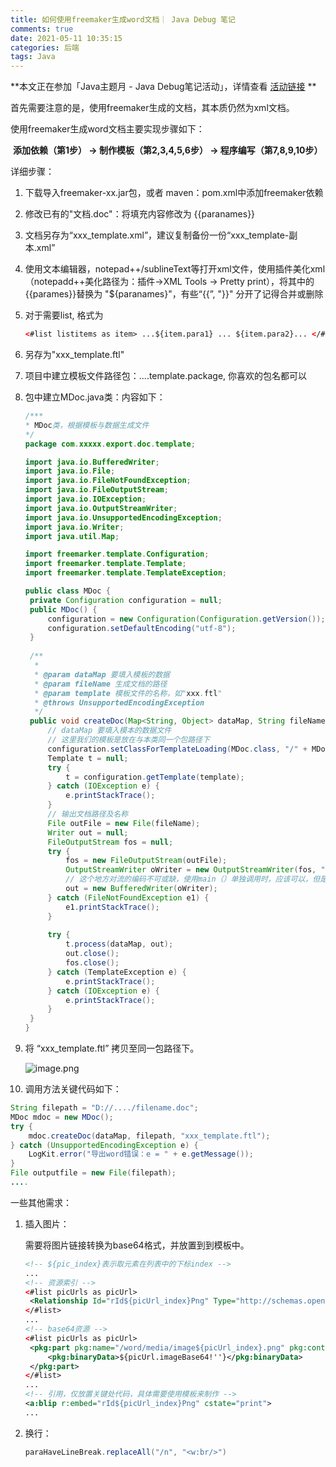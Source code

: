 ```yaml
---
title: 如何使用freemaker生成word文档｜ Java Debug 笔记
comments: true
date: 2021-05-11 10:35:15
categories: 后端
tags: Java
---
```


**本文正在参加「Java主题月 - Java Debug笔记活动」，详情查看 [活动链接](https://juejin.cn/post/6960478432744931364/) **

首先需要注意的是，使用freemaker生成的文档，其本质仍然为xml文档。

使用freemaker生成word文档主要实现步骤如下：

​	**添加依赖（第1步） -> 制作模板（第2,3,4,5,6步） -> 程序编写（第7,8,9,10步）**

详细步骤：

1. 下载导入freemaker-xx.jar包，或者 maven：pom.xml中添加freemaker依赖

2. 修改已有的"文档.doc"：将填充内容修改为 {{paranames}}

3. 文档另存为“xxx_template.xml”，建议复制备份一份“xxx_template-副本.xml”

4. 使用文本编辑器，notepad++/sublineText等打开xml文件，使用插件美化xml（notepadd++美化路径为：插件->XML Tools -> Pretty print），将其中的{{parames}}替换为 "${paranames}"，有些“{{”, "}}" 分开了记得合并或删除

5. 对于需要list, 格式为 

   ```xml
   <#list listitems as item> ...${item.para1} ... ${item.para2}... </#list>
   ```

6. 另存为"xxx_template.ftl"

7. 项目中建立模板文件路径包：....template.package, 你喜欢的包名都可以

8. 包中建立MDoc.java类：内容如下：

   

   ```java
   /***
   * MDoc类，根据模板与数据生成文件
   */
   package com.xxxxx.export.doc.template;
   
   import java.io.BufferedWriter;
   import java.io.File;
   import java.io.FileNotFoundException;
   import java.io.FileOutputStream;
   import java.io.IOException;
   import java.io.OutputStreamWriter;
   import java.io.UnsupportedEncodingException;
   import java.io.Writer;
   import java.util.Map;
   
   import freemarker.template.Configuration;
   import freemarker.template.Template;
   import freemarker.template.TemplateException;
   
   public class MDoc {
   	private Configuration configuration = null;
   	public MDoc() {
   		configuration = new Configuration(Configuration.getVersion());
   		configuration.setDefaultEncoding("utf-8");
   	}
   	
   	/**
   	 * 
   	 * @param dataMap 要填入模板的数据 
   	 * @param fileName 生成文档的路径
   	 * @param template 模板文件的名称，如"xxx.ftl"
   	 * @throws UnsupportedEncodingException
   	 */
   	public void createDoc(Map<String, Object> dataMap, String fileName, String template) throws UnsupportedEncodingException {
   		// dataMap 要填入模本的数据文件
   		// 这里我们的模板是放在与本类同一个包路径下
   		configuration.setClassForTemplateLoading(MDoc.class, "/" + MDoc.class.getPackage().getName().replace(".", "/"));
   		Template t = null;
   		try {
   			t = configuration.getTemplate(template);
   		} catch (IOException e) {
   			e.printStackTrace();
   		}
   		// 输出文档路径及名称
   		File outFile = new File(fileName);
   		Writer out = null;
   		FileOutputStream fos = null;
   		try {
   			fos = new FileOutputStream(outFile);
   			OutputStreamWriter oWriter = new OutputStreamWriter(fos, "UTF-8");
   			// 这个地方对流的编码不可或缺，使用main（）单独调用时，应该可以，但是如果是web请求导出时导出后word文档就会打不开，并且包XML文件错误。主要是编码格式不正确，无法解析。
   			out = new BufferedWriter(oWriter);
   		} catch (FileNotFoundException e1) {
   			e1.printStackTrace();
   		}
    
   		try {
   			t.process(dataMap, out);
   			out.close();
   			fos.close();
   		} catch (TemplateException e) {
   			e.printStackTrace();
   		} catch (IOException e) {
   			e.printStackTrace();
   		}
   	}
   }
   
   ```

   

9. 将 “xxx_template.ftl” 拷贝至同一包路径下。

   ![image.png](https://p9-juejin.byteimg.com/tos-cn-i-k3u1fbpfcp/0a2312d5db0c4ede9c226154fcb9b747~tplv-k3u1fbpfcp-watermark.image)

10. 调用方法关键代码如下：

```java
String filepath = "D://..../filename.doc";
MDoc mdoc = new MDoc();
try {
	mdoc.createDoc(dataMap, filepath, "xxx_template.ftl");
} catch (UnsupportedEncodingException e) {
	LogKit.error("导出word错误：e = " + e.getMessage());
}
File outputfile = new File(filepath);
....
```

一些其他需求：

1. 插入图片：

   需要将图片链接转换为base64格式，并放置到到模板中。

   ```xml
   <!-- ${pic_index}表示取元素在列表中的下标index -->
   ...
   <!-- 资源索引 -->
   <#list picUrls as picUrl>
   	<Relationship Id="rId${picUrl_index}Png" Type="http://schemas.openxmlformats.org/officeDocument/2006/relationships/image" Target="media/image${memUrl_index}.png"/>
   </#list>
   ...
   <!-- base64资源 -->
   <#list picUrls as picUrl>
   	<pkg:part pkg:name="/word/media/image${picUrl_index}.png" pkg:contentType="image/png" pkg:compression="store">
   		<pkg:binaryData>${picUrl.imageBase64!''}</pkg:binaryData>
   	</pkg:part>
   </#list>
   ...
   <!-- 引用，仅放置关键处代码，具体需要使用模板来制作 -->
   <a:blip r:embed="rId${picUrl_index}Png" cstate="print">
   ...
   ```

2. 换行：

   ```java
   paraHaveLineBreak.replaceAll("/n", "<w:br/>")
   ```

   